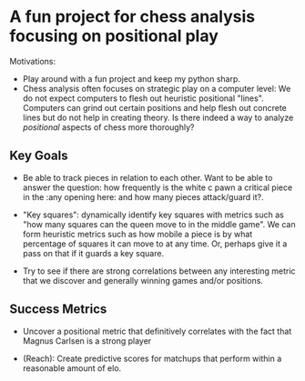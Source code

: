 # A fun project for chess analysis focusing on positional play

Motivations:
- Play around with a fun project and keep my python sharp.
- Chess analysis often focuses on strategic play on a computer level: We do not expect computers to flesh out heuristic positional "lines". Computers can grind out certain positions and help flesh out concrete lines but do not help in creating theory. Is there indeed a way to analyze *positional* aspects of chess more thoroughly?

## Key Goals
- Be able to track pieces in relation to each other. Want to be able to answer the question: how frequently is the white c pawn a critical piece in the :any opening here: and how many pieces attack/guard it?.

- "Key squares": dynamically identify key squares with metrics such as "how many squares can the queen move to in the middle game". We can form heuristic metrics such as how mobile a piece is by what percentage of squares it can move to at any time. Or, perhaps give it a pass on that if it guards a key square.

- Try to see if there are strong correlations between any interesting metric that we discover and generally winning games and/or positions.

## Success Metrics
- Uncover a positional metric that definitively correlates with the fact that Magnus Carlsen is a strong player

- (Reach): Create predictive scores for matchups that perform within a reasonable amount of elo. 